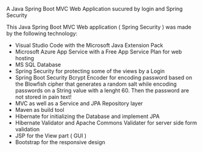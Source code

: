 A Java Spring Boot MVC Web Application sucured by login and Spring Security

This Java Spring Boot MVC Web application ( Spring Security ) was made by the following technology: 

- Visual Studio Code with the Microsoft Java Extension Pack
- Microsoft Azure App Service with a Free App Service Plan for web hosting
- MS SQL Database
- Spring Security for protecting some of the views by a Login
- Spring Boot Security Bcrypt Encoder for encoding password based on the
  Blowfish cipher that generates a random salt while encoding passwords on a String
  value with a lenght 60. Then the password are not stored in pain text!
- MVC as well as a Service and JPA Repository layer
- Maven as build tool
- Hibernate for initializing the Database and implement JPA
- Hibernate Validator and Apache Commons Validater for server side form validation
- JSP for the View part ( GUI )
- Bootstrap for the responsive design
